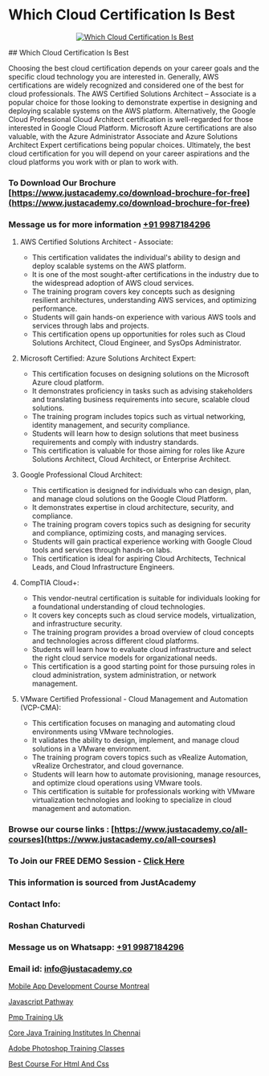 # Which Cloud Certification Is Best

<p align="center">
  <a href="https://justacademy.co/all-courses">
    <img src="https://i.ibb.co/FJQ9DDy/cloud-computing.webp" alt="Which Cloud Certification Is Best">
  </a>
</p>
## Which Cloud Certification Is Best

Choosing the best cloud certification depends on your career goals and the specific cloud technology you are interested in. Generally, AWS certifications are widely recognized and considered one of the best for cloud professionals. The AWS Certified Solutions Architect – Associate is a popular choice for those looking to demonstrate expertise in designing and deploying scalable systems on the AWS platform. Alternatively, the Google Cloud Professional Cloud Architect certification is well-regarded for those interested in Google Cloud Platform. Microsoft Azure certifications are also valuable, with the Azure Administrator Associate and Azure Solutions Architect Expert certifications being popular choices. Ultimately, the best cloud certification for you will depend on your career aspirations and the cloud platforms you work with or plan to work with.
### To Download Our Brochure [https://www.justacademy.co/download-brochure-for-free](https://www.justacademy.co/download-brochure-for-free)
### Message us for more information [+91 9987184296](https://api.whatsapp.com/send?phone=919987184296)
1) AWS Certified Solutions Architect - Associate:
   - This certification validates the individual's ability to design and deploy scalable systems on the AWS platform.
   - It is one of the most sought-after certifications in the industry due to the widespread adoption of AWS cloud services.
   - The training program covers key concepts such as designing resilient architectures, understanding AWS services, and optimizing performance.
   - Students will gain hands-on experience with various AWS tools and services through labs and projects.
   - This certification opens up opportunities for roles such as Cloud Solutions Architect, Cloud Engineer, and SysOps Administrator.

2) Microsoft Certified: Azure Solutions Architect Expert:
   - This certification focuses on designing solutions on the Microsoft Azure cloud platform.
   - It demonstrates proficiency in tasks such as advising stakeholders and translating business requirements into secure, scalable cloud solutions.
   - The training program includes topics such as virtual networking, identity management, and security compliance.
   - Students will learn how to design solutions that meet business requirements and comply with industry standards.
   - This certification is valuable for those aiming for roles like Azure Solutions Architect, Cloud Architect, or Enterprise Architect.

3) Google Professional Cloud Architect:
   - This certification is designed for individuals who can design, plan, and manage cloud solutions on the Google Cloud Platform.
   - It demonstrates expertise in cloud architecture, security, and compliance.
   - The training program covers topics such as designing for security and compliance, optimizing costs, and managing services.
   - Students will gain practical experience working with Google Cloud tools and services through hands-on labs.
   - This certification is ideal for aspiring Cloud Architects, Technical Leads, and Cloud Infrastructure Engineers.

4) CompTIA Cloud+:
   - This vendor-neutral certification is suitable for individuals looking for a foundational understanding of cloud technologies.
   - It covers key concepts such as cloud service models, virtualization, and infrastructure security.
   - The training program provides a broad overview of cloud concepts and technologies across different cloud platforms.
   - Students will learn how to evaluate cloud infrastructure and select the right cloud service models for organizational needs.
   - This certification is a good starting point for those pursuing roles in cloud administration, system administration, or network management.

5) VMware Certified Professional - Cloud Management and Automation (VCP-CMA):
   - This certification focuses on managing and automating cloud environments using VMware technologies.
   - It validates the ability to design, implement, and manage cloud solutions in a VMware environment.
   - The training program covers topics such as vRealize Automation, vRealize Orchestrator, and cloud governance.
   - Students will learn how to automate provisioning, manage resources, and optimize cloud operations using VMware tools.
   - This certification is suitable for professionals working with VMware virtualization technologies and looking to specialize in cloud management and automation.

### Browse our course links : [https://www.justacademy.co/all-courses](https://www.justacademy.co/all-courses) 
### To Join our FREE DEMO Session - [Click Here](https://www.justacademy.co/register-for-course-demo)


### This information is sourced from JustAcademy
### Contact Info:
### Roshan Chaturvedi
### Message us on Whatsapp: [+91 9987184296](https://api.whatsapp.com/send?phone=919987184296)
### Email id: [info@justacademy.co](mailto:info@justacademy.co)
                
[Mobile App Development Course Montreal](https://www.linkedin.com/pulse/mobile-app-development-course-montreal-justacademy-berlin-uzlde?trackingId=P1FfCD4ug7fDFrFcB%2BYU8Q%3D%3D&lipi=urn%3Ali%3Apage%3Ad_flagship3_company_admin%3BeekbxeIqSPGuF7pqzpj95g%3D%3D)

[Javascript Pathway](https://www.linkedin.com/pulse/javascript-pathway-justacademy-ahmedabad-a9nwe?trackingId=fDVxEzFt6ne8r2LsNDVohQ%3D%3D&lipi=urn%3Ali%3Apage%3Ad_flagship3_company_admin%3BaDgp3xTAQPe9zxsqrS35EA%3D%3D)

[Pmp Training Uk](https://medium.com/@surajvaishnav5015/pmp-training-uk-f0a3ff158e10)

[Core Java Training Institutes In Chennai](https://medium.com/@shivamja27/core-java-training-institutes-in-chennai-425b21bbcc91)

[Adobe Photoshop Training Classes](https://justacademyin.github.io/justacademy/adobe-photoshop-training-classes)

[Best Course For Html And Css](https://justacademyin.github.io/justacademy/best-course-for-html-and-css)

